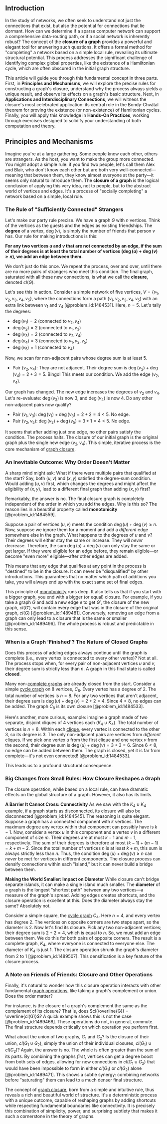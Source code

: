 ## Introduction
In the study of networks, we often seek to understand not just the connections that exist, but also the potential for connections that lie dormant. How can we determine if a sparse computer network can support a comprehensive data-routing path, or if a social network is inherently robust? The concept of the **closure of a graph** provides a powerful and elegant tool for answering such questions. It offers a formal method for "completing" a network based on a simple local rule, revealing its ultimate structural potential. This process addresses the significant challenge of identifying complex global properties, like the existence of a Hamiltonian cycle, which are often obscured in the initial graph structure.

This article will guide you through this fundamental concept in three parts. First, in **Principles and Mechanisms**, we will explore the precise rules for constructing a graph's closure, understand why the process always yields a unique result, and observe its effects on a graph's basic structure. Next, in **Applications and Interdisciplinary Connections**, we will witness the closure's most celebrated application: its central role in the Bondy-Chvátal theorem for proving the existence (or non-existence) of Hamiltonian cycles. Finally, you will apply this knowledge in **Hands-On Practices**, working through exercises designed to solidify your understanding of both computation and theory.

## Principles and Mechanisms

Imagine you're at a large gathering. Some people know each other, others are strangers. As the host, you want to make the group more connected. You might adopt a simple rule: if you find two people, let's call them Alex and Blair, who don't know each other but are both very well-connected—meaning that between them, they know almost everyone at the party—it seems only natural to introduce them. The **closure of a graph** is the logical conclusion of applying this very idea, not to people, but to the abstract world of vertices and edges. It's a process of "socially completing" a network based on a simple, local rule.

### The Rule of "Sufficiently Connected" Strangers

Let's make our party rule precise. We have a graph $G$ with $n$ vertices. Think of the vertices as the guests and the edges as existing friendships. The **degree** of a vertex, $\deg(v)$, is simply the number of friends that person $v$ has. Our rule for making introductions is this:

**For any two vertices $u$ and $v$ that are not connected by an edge, if the sum of their degrees is at least the total number of vertices ($\deg(u) + \deg(v) \ge n$), we add an edge between them.**

We don't just do this once. We repeat the process, over and over, until there are no more pairs of strangers who meet this condition. The final graph, saturated with all these new connections, is what we call the **closure**, denoted $cl(G)$.

Let's see this in action. Consider a simple network of five vertices, $V = \{v_1, v_2, v_3, v_4, v_5\}$, where the connections form a path $(v_1, v_2, v_3, v_4, v_5)$ with an extra link between $v_1$ and $v_4$ [@problem_id:1484531]. Here, $n=5$. Let's tally the degrees:
*   $\deg(v_1) = 2$ (connected to $v_2, v_4$)
*   $\deg(v_2) = 2$ (connected to $v_1, v_3$)
*   $\deg(v_3) = 2$ (connected to $v_2, v_4$)
*   $\deg(v_4) = 3$ (connected to $v_1, v_3, v_5$)
*   $\deg(v_5) = 1$ (connected to $v_4$)

Now, we scan for non-adjacent pairs whose degree sum is at least 5.
*   Pair $(v_2, v_4)$: They are not adjacent. Their degree sum is $\deg(v_2) + \deg(v_4) = 2 + 3 = 5$. Bingo! This meets our condition. We add the edge $(v_2, v_4)$.

Our graph has changed. The new edge increases the degrees of $v_2$ and $v_4$. Let's re-evaluate: $\deg(v_2)$ is now 3, and $\deg(v_4)$ is now 4. Do any other non-adjacent pairs now qualify?
*   Pair $(v_1, v_3)$: $\deg(v_1) + \deg(v_3) = 2 + 2 = 4 < 5$. No edge.
*   Pair $(v_2, v_5)$: $\deg(v_2) + \deg(v_5) = 3 + 1 = 4 < 5$. No edge.

It seems that after adding just one edge, no other pairs satisfy the condition. The process halts. The closure of our initial graph is the original graph plus the single new edge $(v_2, v_4)$. This simple, iterative process is the core mechanism of [graph closure](@article_id:274582).

### An Inevitable Outcome: Why Order Doesn't Matter

A sharp mind might ask: What if there were multiple pairs that qualified at the start? Say, both $(u,v)$ and $(x,y)$ satisfied the degree-sum condition. Would adding $(u,v)$ first, which changes the degrees and might affect the eligibility of $(x,y)$, lead to a different final graph than adding $(x,y)$ first?

Remarkably, the answer is no. The final closure graph is completely independent of the order in which you add the edges. Why is this so? The reason lies in a beautiful property called **monotonicity** [@problem_id:1484559].

Suppose a pair of vertices $(u,v)$ meets the condition $\deg(u) + \deg(v) \ge n$. Now, suppose we ignore them for a moment and add a *different* edge somewhere else in the graph. What happens to the degrees of $u$ and $v$? Their degrees will either stay the same or increase. They will *never* decrease. Therefore, the sum $\deg(u) + \deg(v)$ can only stay the same or get larger. If they were eligible for an edge before, they remain eligible—or become "even more" eligible—after other edges are added.

This means that any edge that qualifies at any point in the process is "destined" to be in the closure. It can never be "disqualified" by other introductions. This guarantees that no matter which path of additions you take, you will always end up with the exact same set of final edges.

This principle of [monotonicity](@article_id:143266) runs deep. It also tells us that if you start with a bigger graph, you end with a bigger (or equal) closure. For example, if you take a graph $G$ and add a new edge $e$ to get $G'$, the closure of the new graph, $cl(G')$, will contain every edge that was in the closure of the original graph, $cl(G)$ [@problem_id:1489481]. Conversely, removing an edge from a graph can only lead to a closure that is the same or smaller [@problem_id:1489496]. The whole process is robust and predictable in this sense.

### When is a Graph 'Finished'? The Nature of Closed Graphs

Does this process of adding edges always continue until the graph is complete (i.e., every vertex is connected to every other vertex)? Not at all. The process stops when, for every pair of non-adjacent vertices $u$ and $v$, their degree sum is strictly less than $n$. A graph in this final state is called **closed**.

Many non-[complete graphs](@article_id:265989) are already closed from the start. Consider a simple [cycle graph](@article_id:273229) on 8 vertices, $C_8$. Every vertex has a degree of 2. The total number of vertices is $n=8$. For any two vertices that aren't adjacent, their degree sum is $\deg(u) + \deg(v) = 2+2=4$. Since $4 < 8$, no edges can be added. The graph $C_8$ is its own closure [@problem_id:1484533].

Here's another, more curious, example: imagine a graph made of two separate, disjoint cliques of 4 vertices each ($K_4 \cup K_4$). The total number of vertices is $n=8$. Within each [clique](@article_id:275496), every vertex is connected to the other 3, so its degree is 3. The only non-adjacent pairs are vertices from *different* cliques. If we pick one vertex $u$ from the first clique and one vertex $v$ from the second, their degree sum is $\deg(u) + \deg(v) = 3+3=6$. Since $6 < 8$, no edge can be added between them. The graph is closed, yet it is far from complete—it's not even connected! [@problem_id:1484533].

This leads us to a profound structural consequence.

### Big Changes from Small Rules: How Closure Reshapes a Graph

The closure operation, while based on a local rule, can have dramatic effects on the global structure of a graph. However, it also has its limits.

**A Barrier It Cannot Cross: Connectivity**
As we saw with the $K_4 \cup K_4$ example, if a graph starts as disconnected, its closure will also be disconnected [@problem_id:1484545]. The reasoning is quite elegant. Suppose a graph has a connected component with $k$ vertices. The maximum degree any vertex within that component can possibly have is $k-1$. Now, consider a vertex $u$ in this component and a vertex $v$ in a different component of size $m$. Their degrees are at most $k-1$ and $m-1$, respectively. The sum of their degrees is therefore at most $(k-1) + (m-1) = k+m-2$. Since the total number of vertices $n$ is at least $k+m$, this sum is always strictly less than $n$. Thus, the condition $\deg(u) + \deg(v) \ge n$ can *never* be met for vertices in different components. The closure process can densify connections within each "island," but it can never build a bridge between them.

**Making the World Smaller: Impact on Diameter**
While closure can't bridge separate islands, it can make a single island much smaller. The **diameter** of a graph is the longest "shortest path" between any two vertices—a measure of the graph's spread. Adding edges creates shortcuts, and the closure operation is excellent at this. Does the diameter always stay the same? Absolutely not.

Consider a simple square, the [cycle graph](@article_id:273229) $C_4$. Here $n=4$, and every vertex has degree 2. The vertices on opposite corners are two steps apart, so the diameter is 2. Now let's find its closure. Pick any two non-adjacent vertices; their degree sum is $2+2=4$, which is equal to $n$. So, we must add an edge between them. We do this for both pairs of opposite corners. The result is a complete graph, $K_4$, where everyone is connected to everyone else. The diameter of $K_4$ is just 1. The closure operation shrunk the graph's diameter from 2 to 1 [@problem_id:1489507]. This densification is a key feature of the closure process.

### A Note on Friends of Friends: Closure and Other Operations

Finally, it's natural to wonder how this closure operation interacts with other fundamental [graph operations](@article_id:263346), like taking a graph's complement or union. Does the order matter?

For instance, is the closure of a graph's complement the same as the complement of its closure? That is, does $cl(\overline{G}) = \overline{cl(G)}$? A quick example shows this is not the case [@problem_id:1489468]. These operations do not, in general, commute. The final structure depends critically on which operation you perform first.

What about the union of two graphs, $G_1$ and $G_2$? Is the closure of their union, $cl(G_1 \cup G_2)$, simply the union of their individual closures, $cl(G_1) \cup cl(G_2)$? Again, the answer is no. The whole is often greater than the sum of its parts. By combining the graphs *first*, vertices can get a degree boost from both sets of edges, allowing for new connections in $cl(G_1 \cup G_2)$ that would have been impossible to form in either $cl(G_1)$ or $cl(G_2)$ alone [@problem_id:1489471]. This shows a subtle synergy: combining networks before "saturating" them can lead to a much denser final structure.

The concept of [graph closure](@article_id:274582), born from a simple and intuitive rule, thus reveals a rich and beautiful world of structure. It's a deterministic process with a unique outcome, capable of reshaping graphs by adding shortcuts while respecting fundamental boundaries like connectivity. It is precisely this combination of simplicity, power, and surprising subtlety that makes it such a cornerstone in the theory of graphs.